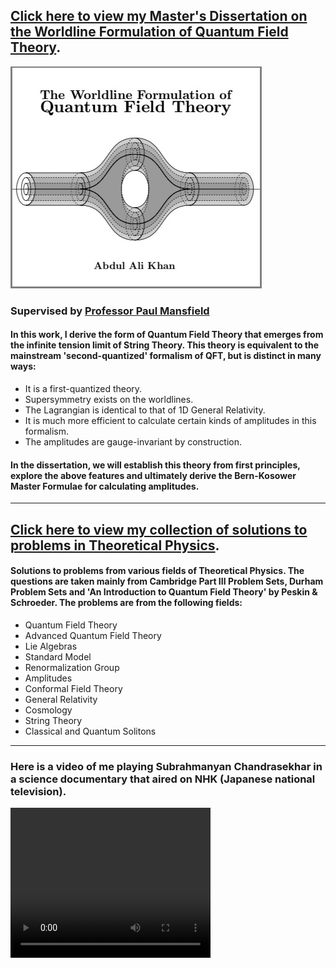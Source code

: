 ## [Click here to view my Master's Dissertation on the Worldline Formulation of Quantum Field Theory](./Worldline_Formalism.pdf).
[<img src="./WFQFT_pic.jpg">](./Worldline_Formalism.pdf)
### Supervised by [Professor Paul Mansfield](https://www.dur.ac.uk/research/directory/staff/?mode=staff&id=467)
#### In this work, I derive the form of Quantum Field Theory that emerges from the infinite tension limit of String Theory. This theory is equivalent to the mainstream 'second-quantized' formalism of QFT, but is distinct in many ways:
* It is a first-quantized theory.
* Supersymmetry exists on the worldlines.
* The Lagrangian is identical to that of 1D General Relativity.
* It is much more efficient to calculate certain kinds of amplitudes in this formalism.
* The amplitudes are gauge-invariant by construction.
#### In the dissertation, we will establish this theory from first principles, explore the above features and ultimately derive the Bern-Kosower Master Formulae for calculating amplitudes.
---
## [Click here to view my collection of solutions to problems in Theoretical Physics](./Theoretical_Physics.pdf).

#### Solutions to problems from various fields of Theoretical Physics. The questions are taken mainly from Cambridge Part III Problem Sets, Durham Problem Sets and 'An Introduction to Quantum Field Theory' by Peskin & Schroeder. The problems are from the following fields:
* Quantum Field Theory
* Advanced Quantum Field Theory
* Lie Algebras
* Standard Model
* Renormalization Group
* Amplitudes
* Conformal Field Theory
* General Relativity
* Cosmology
* String Theory
* Classical and Quantum Solitons

---
### Here is a video of me playing Subrahmanyan Chandrasekhar in a science documentary that aired on NHK (Japanese national television). 
<video width="320" height="240" controls>
  <source src="Chandra.mp4" type="video/mp4">
Your browser does not support the video tag.
</video>

